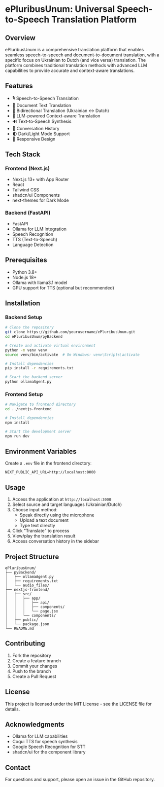 # ePluribusUnum: Universal Speech-to-Speech Translation Platform

## Overview
ePluribusUnum is a comprehensive translation platform that enables seamless speech-to-speech and document-to-document translation, with a specific focus on Ukrainian to Dutch (and vice versa) translation. The platform combines traditional translation methods with advanced LLM capabilities to provide accurate and context-aware translations.

## Features
- 🎙️ Speech-to-Speech Translation
- 📄 Document Text Translation
- 🔄 Bidirectional Translation (Ukrainian ↔ Dutch)
- 🤖 LLM-powered Context-aware Translation
- 🔊 Text-to-Speech Synthesis
- 📝 Conversation History
- 🌓 Dark/Light Mode Support
- 📱 Responsive Design

## Tech Stack
### Frontend (Next.js)
- Next.js 13+ with App Router
- React
- Tailwind CSS
- shadcn/ui Components
- next-themes for Dark Mode

### Backend (FastAPI)
- FastAPI
- Ollama for LLM Integration
- Speech Recognition
- TTS (Text-to-Speech)
- Language Detection

## Prerequisites
- Python 3.8+
- Node.js 18+
- Ollama with llama3.1 model
- GPU support for TTS (optional but recommended)

## Installation

### Backend Setup
```bash
# Clone the repository
git clone https://github.com/yourusername/ePluribusUnum.git
cd ePluribusUnum/pyBackend

# Create and activate virtual environment
python -m venv venv
source venv/bin/activate  # On Windows: venv\Scripts\activate

# Install dependencies
pip install -r requirements.txt

# Start the backend server
python ollamaAgent.py
```

### Frontend Setup
```bash
# Navigate to frontend directory
cd ../nextjs-frontend

# Install dependencies
npm install

# Start the development server
npm run dev
```

## Environment Variables
Create a `.env` file in the frontend directory:
```env
NEXT_PUBLIC_API_URL=http://localhost:8000
```

## Usage
1. Access the application at `http://localhost:3000`
2. Select source and target languages (Ukrainian/Dutch)
3. Choose input method:
   - Speak directly using the microphone
   - Upload a text document
   - Type text directly
4. Click "Translate" to process
5. View/play the translation result
6. Access conversation history in the sidebar

## Project Structure
```
ePluribusUnum/
├── pyBackend/
│   ├── ollamaAgent.py
│   ├── requirements.txt
│   └── audio_files/
├── nextjs-frontend/
│   ├── src/
│   │   ├── app/
│   │   │   ├── api/
│   │   │   ├── components/
│   │   │   └── page.jsx
│   │   └── components/
│   ├── public/
│   └── package.json
└── README.md
```

## Contributing
1. Fork the repository
2. Create a feature branch
3. Commit your changes
4. Push to the branch
5. Create a Pull Request

## License
This project is licensed under the MIT License - see the LICENSE file for details.

## Acknowledgments
- Ollama for LLM capabilities
- Coqui TTS for speech synthesis
- Google Speech Recognition for STT
- shadcn/ui for the component library

## Contact
For questions and support, please open an issue in the GitHub repository.